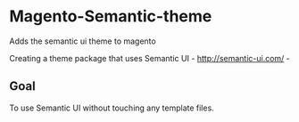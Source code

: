 Magento-Semantic-theme
======================

Adds the semantic ui theme to magento

Creating a theme package that uses Semantic UI - http://semantic-ui.com/ -


Goal
-------------

To use Semantic UI without touching any template files.